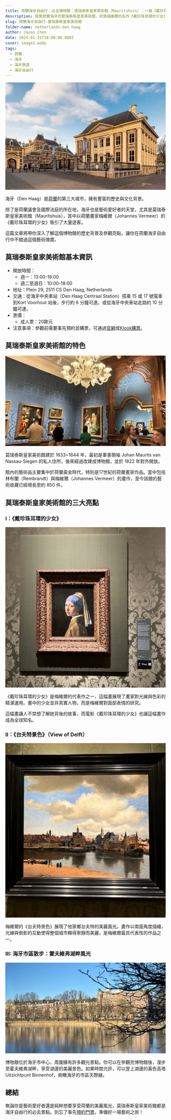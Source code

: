 ```yaml
---
title: 荷蘭海牙自由行｜必去博物館｜莫瑞泰斯皇家美術館（Mauritshuis）｜一窺《戴珍珠耳環的少女》的神秘樣貌
description: 探索荷蘭海牙的莫瑞泰斯皇家美術館，欣賞梅維爾的名作《戴珍珠耳環的少女》及更多荷蘭黃金時代的藝術瑰寶。了解博物館的歷史與周邊景點，計劃你的海牙自由行。
slug: 荷蘭海牙自由行-莫瑞泰斯皇家美術館
folder-name: netherlands-den-haag
author: Jason Chen
date: 2025-01-31T16:00:00.000Z
cover: image2.webp
tags:
  - 荷蘭
  - 海牙
  - 海牙旅遊
  - 海牙自由行
---
```

![](image2.webp)

海牙（Den Haag）是[荷蘭](https://exittaiwan.com/tags/%E8%8D%B7%E8%98%AD/)的第三大城市，擁有豐富的歷史與文化背景。

除了是荷蘭議會及國際法庭的所在地，海牙也是藝術愛好者的天堂，尤其是莫瑞泰斯皇家美術館（Mauritshuis），其中以荷蘭畫家梅維爾（Johannes Vermeer）的《戴珍珠耳環的少女》吸引了大量遊客。

這篇文章將帶你深入了解這個博物館的歷史背景及參觀亮點，讓你在荷蘭海牙自由行中不錯過這個藝術瑰寶。

## 莫瑞泰斯皇家美術館基本資訊

* 開放時間：
  * 週一：13:00-18:00
  * 週二至週日：10:00-18:00
* 地址：Plein 29, 2511 CS Den Haag, Netherlands
* 交通：從海牙中央車站（Den Haag Centraal Station）搭乘 15 或 17 號電車到Kort Voorhout 站後，步行約 6 分鐘可達。或從海牙中央車站走路約 10 分鐘可達。
* 票價：
  * 成人票：20歐元
* 注意事項：參觀前需要事先預約並購票，可通過[官網](https://tickets.mauritshuis.nl/nl/tickets)或[Klook購票](https://affiliate.klook.com/redirect?aid=41451&aff_adid=991598&k_site=https%3A%2F%2Fwww.klook.com%2Factivity%2F100635-mauritshuis-museum-ticket-netherlands%2F%3Fspm%3DSearchResult.SearchResult_LIST%26clickId%3D38a85e62bc)。

## 莫瑞泰斯皇家美術館的特色

![](image1.webp)

莫瑞泰斯皇家美術館建於 1633~1644 年，最初是軍事領袖 Johan Maurits van Nassau-Siegen 的私人住所，後來經過改建成博物館，並於 1822 年對外開放。

館內的藝術品主要集中於荷蘭黃金時代，特別是17世紀的荷蘭畫家作品。當中包括林布蘭（Rembrandt）與梅維爾（Johannes Vermeer）的畫作，至今該館的藝術收藏已經增長至約 850 件。

## 莫瑞泰斯皇家美術館的三大亮點

### I：《戴珍珠耳環的少女》

![](image5.webp)

《戴珍珠耳環的少女》是梅維爾的代表作之一，這幅畫展現了畫家對光線與色彩的精湛運用。畫中的少女並非真實人物，而是梅維爾對面部表情的研究。

這幅畫讓人不禁想了解她背後的故事，而電影《戴珍珠耳環的少女》也讓這幅畫作成為全球知名。

<!--有興趣的人也可以看看[《戴珍珠耳環的少女》電影介紹](https://www.imdb.com/title/tt0393109/)。-->


### II：《台夫特景色》（View of Delft）

![](image3.webp)

梅維爾的《台夫特景色》展現了他家鄉台夫特的美麗風光。畫作以南面角度描繪，光線與倒影的互動使得整個城市顯得寧靜而美麗，是梅維爾最具代表性的作品之一。

### III: 海牙市區散步：霍夫維弗湖畔風光

![](image4.webp)

博物館位於海牙市中心，周圍擁有許多觀光景點。你可以在參觀完博物館後，漫步至霍夫維弗湖畔，享受湖邊的美麗景色。如果時間允許，可以登上湖邊的黃色高塔 Uitzichtpunt Binnenhof，俯瞰海牙的市區天際線。

## 總結

無論你是藝術愛好者還是純粹想要享受荷蘭的美麗風光，莫瑞泰斯皇家美術館都是海牙自由行的必去景點。別忘了事先[預約門票](https://affiliate.klook.com/redirect?aid=41451&aff_adid=991598&k_site=https%3A%2F%2Fwww.klook.com%2Factivity%2F100635-mauritshuis-museum-ticket-netherlands%2F%3Fspm%3DSearchResult.SearchResult_LIST%26clickId%3D38a85e62bc)，準備好一場藝術之旅！
